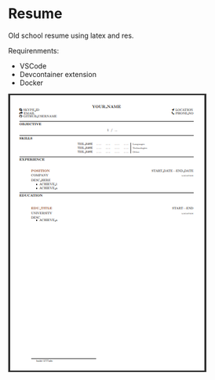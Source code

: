 # Resume

Old school resume using latex and res.

Requirenments:
- VSCode
- Devcontainer extension
- Docker

![shot](./screenshot/resume.png)
